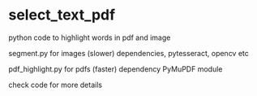 # select_text_pdf
python code to highlight words in pdf and image


segment.py for images (slower) dependencies, pytesseract, opencv etc

pdf_highlight.py for pdfs (faster) dependency PyMuPDF module

check code for more details
